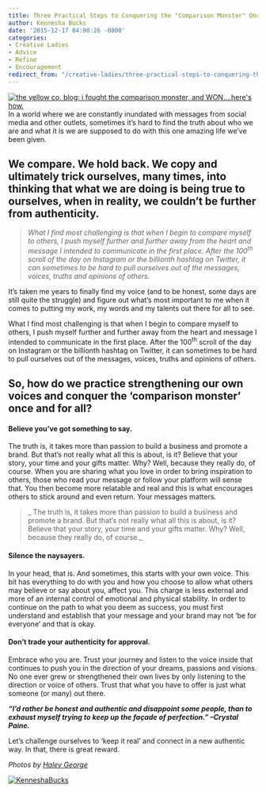 ```yaml
---
title: Three Practical Steps to Conquering the "Comparison Monster" Once and For All
author: Kennesha Bucks
date: '2015-12-17 04:00:26 -0800'
categories:
- Creative Ladies
- Advice
- Refine
- Encouragement
redirect_from: "/creative-ladies/three-practical-steps-to-conquering-the-comparison-monster-once-and-for-all/"
---
```


[![the yellow co. blog: i fought the comparison monster, and WON....here's how.](http://yellowconference.com/wp-content/uploads/2015/12/5-800x533.jpg)](http://yellowconference.com/wp-content/uploads/2015/12/5-800x533.jpg)In a world where we are constantly inundated with messages from social media and other outlets, sometimes it’s hard to find the truth about who we are and what it is we are supposed to do with this one amazing life we’ve been given.

## We compare. We hold back. We copy and ultimately trick ourselves, many times, into thinking that what we are doing is being true to ourselves, when in reality, we couldn’t be further from authenticity.

> _What I find most challenging is that when I begin to compare myself to others, I push myself further and further away from the heart and message I intended to communicate in the first place. After the 100<sup>th</sup> scroll of the day on Instagram or the billionth hashtag on Twitter, it can sometimes to be hard to pull ourselves out of the messages, voices, truths and opinions of others._

It’s taken me years to finally find my voice (and to be honest, some days are still quite the struggle) and figure out what‘s most important to me when it comes to putting my work, my words and my talents out there for all to see.

What I find most challenging is that when I begin to compare myself to others, I push myself further and further away from the heart and message I intended to communicate in the first place. After the 100<sup>th</sup> scroll of the day on Instagram or the billionth hashtag on Twitter, it can sometimes to be hard to pull ourselves out of the messages, voices, truths and opinions of others.

## So, how do we practice strengthening our own voices and conquer the ‘comparison monster’ once and for all?

#### **Believe you’ve got something to say.**

The truth is, it takes more than passion to build a business and promote a brand. But that’s not really what all this is about, is it? Believe that your story, your time and your gifts matter. Why? Well, because they really do, of course. When you are sharing what you love in order to bring inspiration to others, those who read your message or follow your platform will sense that. You then become more relatable and real and this is what encourages others to stick around and even return. Your messages matters.

> _ The truth is, it takes more than passion to build a business and promote a brand. But that’s not really what all this is about, is it? Believe that your story, your time and your gifts matter. Why? Well, because they really do, of course._

#### **Silence the naysayers.**

In your head, that is. And sometimes, this starts with your own voice. This bit has everything to do with you and how you choose to allow what others may believe or say about you, affect you. This charge is less external and more of an internal control of emotional and physical stability. In order to continue on the path to what you deem as success, you must first understand and establish that your message and your brand may not ‘be for everyone’ and that is okay.

#### **Don’t trade your authenticity for approval.**

Embrace who you are. Trust your journey and listen to the voice inside that continues to push you in the direction of your dreams, passions and visions. No one ever grew or strengthened their own lives by only listening to the direction or voice of others. Trust that what you have to offer is just what someone (or many) out there.

_**“I’d rather be honest and authentic and disappoint some people, than to exhaust myself trying to keep up the façade of perfection.” –Crystal Paine.**_

Let’s challenge ourselves to ‘keep it real’ and connect in a new authentic way. In that, there is great reward.

_Photos by [Haley George](http://www.haleygeorgephotography.com/)_

[![KenneshaBucks](http://yellowconference.com/wp-content/uploads/2015/12/KenneshaBucks.jpg)](http://www.restorationhouseinteriors.com/)

